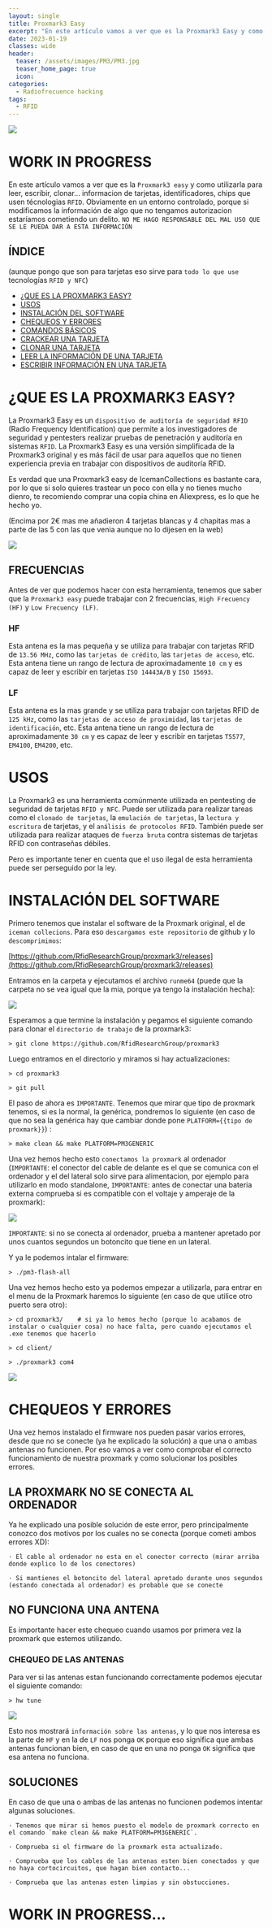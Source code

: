 ```yaml
---
layout: single
title: Proxmark3 Easy
excerpt: "En este artículo vamos a ver que es la Proxmark3 Easy y como utilizarla para."
date: 2023-01-19
classes: wide
header:
  teaser: /assets/images/PM3/PM3.jpg
  teaser_home_page: true
  icon: 
categories:
  - Radiofrecuence hacking
tags:  
  - RFID
---
```


![](/assets/images/PM3/PM3.jpg)

# WORK IN PROGRESS

En este artículo vamos a ver que es la `Proxmark3 easy` y como utilizarla para leer, escribir, clonar... informacion de tarjetas, identificadores, chips que usen técnologias `RFID`. Obviamente en un entorno controlado, porque si modificamos la información de algo que no tengamos autorizacion estaríamos cometiendo un delito. `NO ME HAGO RESPONSABLE DEL MAL USO QUE SE LE PUEDA DAR A ESTA INFORMACIÓN`

## ÍNDICE

(aunque pongo que son para tarjetas eso sirve para `todo lo que use` tecnologías `RFID y NFC`)

- [¿QUE ES LA PROXMARK3 EASY?](#1)
- [USOS](#U)
- [INSTALACIÓN DEL SOFTWARE](#2)
- [CHEQUEOS Y ERRORES](#CHECK)
- [COMANDOS BÁSICOS](#CB)
- [CRACKEAR UNA TARJETA](#3)
- [CLONAR UNA TARJETA](#4)
- [LEER LA INFORMACIÓN DE UNA TARJETA](#5)
- [ESCRIBIR INFORMACIÓN EN UNA TARJETA](#6)


<a id="1"></a>
# ¿QUE ES LA PROXMARK3 EASY?

La Proxmark3 Easy es un `dispositivo de auditoría de seguridad RFID` (Radio Frequency Identification) que permite a los investigadores de seguridad y pentesters realizar pruebas de penetración y auditoría en sistemas `RFID`. La Proxmark3 Easy es una versión simplificada de la Proxmark3 original y es más fácil de usar para aquellos que no tienen experiencia previa en trabajar con dispositivos de auditoría RFID.

Es verdad que una Proxmark3 easy de IcemanCollections es bastante cara, por lo que si solo quieres trastear un poco con ella y no tienes mucho dienro, te recomiendo comprar una copia china en Aliexpress, es lo que he hecho yo.

(Encima por 2€ mas me añadieron 4 tarjetas blancas y 4 chapitas mas a parte de las 5 con las que venia aunque no lo dijesen en la web)

![](/assets/images/PM3/miPM3.jpg)

## FRECUENCIAS

Antes de ver que podemos hacer con esta herramienta, tenemos que saber que la `Proxmark3 easy` puede trabajar con 2 frecuencias, `High Frecuency (HF)` y `Low Frecuency (LF)`.

### HF

Esta antena es la mas pequeña y se utiliza para trabajar con tarjetas RFID de `13.56 MHz`, como las `tarjetas de crédito`, las `tarjetas de acceso`, etc. Esta antena tiene un rango de lectura de aproximadamente `10 cm` y es capaz de leer y escribir en tarjetas `ISO 14443A/B` y `ISO 15693`.

### LF

Esta antena es la mas grande y se utiliza para trabajar con tarjetas RFID de `125 kHz`, como las `tarjetas de acceso de proximidad`, las `tarjetas de identificación`, etc. Esta antena tiene un rango de lectura de aproximadamente `30 cm` y es capaz de leer y escribir en tarjetas `T5577`, `EM4100`, `EM4200`, etc.

<a id="U"></a>
# USOS

La Proxmark3 es una herramienta comúnmente utilizada en pentesting de seguridad de tarjetas `RFID y NFC`. Puede ser utilizada para realizar tareas como el `clonado de tarjetas`, la `emulación de tarjetas`, la `lectura y escritura` de tarjetas, y el `análisis de protocolos RFID`. También puede ser utilizada para realizar ataques de `fuerza bruta` contra sistemas de tarjetas RFID con contraseñas débiles. 

Pero es importante tener en cuenta que el uso ilegal de esta herramienta puede ser perseguido por la ley.

<a id="2"></a>
# INSTALACIÓN DEL SOFTWARE

Primero tenemos que instalar el software de la Proxmark original, el de `iceman collecions`. Para eso `descargamos este repositorio` de github y lo `descomprimimos`:

[https://github.com/RfidResearchGroup/proxmark3/releases](https://github.com/RfidResearchGroup/proxmark3/releases)

Entramos en la carpeta y ejecutamos el archivo `runme64` (puede que la carpeta no se vea igual que la mia, porque ya tengo la instalación hecha):

![](/assets/images/PM3/install1.JPG)

Esperamos a que termine la instalación y pegamos el siguiente comando para clonar el `directorio de trabajo` de la proxmark3:

```
> git clone https://github.com/RfidResearchGroup/proxmark3
```

Luego entramos en el directorio y miramos si hay actualizaciones:

```
> cd proxmark3

> git pull
```

El paso de ahora es `IMPORTANTE`. Tenemos que mirar que tipo de proxmark tenemos, si es la normal, la genérica, pondremos lo siguiente (en caso de que no sea la genérica hay que cambiar donde pone `PLATFORM={{tipo de proxmark}}`) :

```
> make clean && make PLATFORM=PM3GENERIC
```

Una vez hemos hecho esto `conectamos la proxmark` al ordenador (`IMPORTANTE`: el conector del cable de delante es el que se comunica con el ordenador y el del lateral solo sirve para alimentacion, por ejemplo para utilizarlo en modo standalone, `IMPORTANTE`: antes de conectar una bateria externa comprueba si es compatible con el voltaje y amperaje de la proxmark):

![](/assets/images/PM3/Conectores.jpg)

`IMPORTANTE`: si no se conecta al ordenador, prueba a mantener apretado por unos cuantos segundos un botoncito que tiene en un lateral.

Y ya le podemos intalar el firmware:

```
> ./pm3-flash-all
```

Una vez hemos hecho esto ya podemos empezar a utilizarla, para entrar en el menu de la Proxmark haremos lo siguiente (en caso de que utilice otro puerto sera otro):

```
> cd proxmark3/    # si ya lo hemos hecho (porque lo acabamos de instalar o cualquier cosa) no hace falta, pero cuando ejecutamos el .exe tenemos que hacerlo

> cd client/

> ./proxmark3 com4
```

![](/assets/images/PM3/conected.JPG)

<a id="CHECK"></a>
# CHEQUEOS Y ERRORES

Una vez hemos instalado el firmware nos pueden pasar varios errores, desde que no se conecte (ya he explicado la solución) a que una o ambas antenas no funcionen. Por eso vamos a ver como comprobar el correcto funcionamiento de nuestra proxmark y como solucionar los posibles errores.

## LA PROXMARK NO SE CONECTA AL ORDENADOR

Ya he explicado una posible solución de este error, pero principalmente conozco dos motivos por los cuales no se conecta (porque cometi ambos errores XD):

```
· El cable al ordenador no esta en el conector correcto (mirar arriba donde explico lo de los conectores)

· Si mantienes el botoncito del lateral apretado durante unos segundos (estando conectada al ordenador) es probable que se conecte
```

## NO FUNCIONA UNA ANTENA

Es importante hacer este chequeo cuando usamos por primera vez la proxmark que estemos utilizando.

### CHEQUEO DE LAS ANTENAS

Para ver si las antenas estan funcionando correctamente podemos ejecutar el siguiente comando:

```
> hw tune
```

![](/assets/images/PM3/check-antenas.JPG)

Esto nos mostrará `información sobre las antenas`, y lo que nos interesa es la parte de `HF` y en la de `LF` nos ponga `OK` porque eso significa que ambas antenas funcionan bien, en caso de que en una no ponga `OK` significa que esa antena no funciona.

## SOLUCIONES

En caso de que una o ambas de las antenas no funcionen podemos intentar algunas soluciones.

```
· Tenemos que mirar si hemos puesto el modelo de proxmark correcto en el comando `make clean && make PLATFORM=PM3GENERIC`.

· Comprueba si el firmware de la proxmark esta actualizado.

· Comprueba que los cables de las antenas esten bien conectados y que no haya cortocircuitos, que hagan bien contacto...

· Comprueba que las antenas esten limpias y sin obstucciones.
```





# WORK IN PROGRESS...
